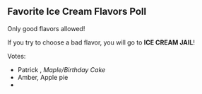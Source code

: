 ## Favorite Ice Cream Flavors Poll
Only good flavors allowed!

If you try to choose a bad flavor, you will go to **ICE CREAM JAIL**!

Votes:
- Patrick , *Maple/Birthday Cake*
- Amber, Apple pie
- 
